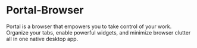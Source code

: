 # Portal-Browser
Portal is a browser that empowers you to take control of your work. Organize your tabs, enable powerful widgets, and minimize browser clutter all in one native desktop app.

